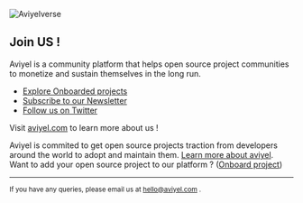 

![Aviyelverse](https://user-images.githubusercontent.com/37651620/150911625-28a5ed81-a4ee-4a03-b4f2-e14c44c01cce.png)


## Join US ! 

Aviyel is a community platform that helps open source project communities to monetize and sustain themselves in the long run.

* [Explore Onboarded projects](https://aviyel.com/projects)
* [Subscribe to our Newsletter](https://aviyel-newsletter.netlify.app/)
* [Follow us on Twitter](https://twitter.com/AviyelHq)

Visit [aviyel.com](https://aviyel.com/discussions) to learn more about us !

Aviyel is commited to get open source projects traction from developers around the world to adopt and maintain them. 
[Learn more about aviyel](https://aviyel.com/about). Want to add your open source project to our platform ? ([Onboard project](https://aviyel.com/projects))

---

<sub> If you have any queries, please email us at [hello@aviyel.com](mailto:hello@aviyel.com) .</sub>
